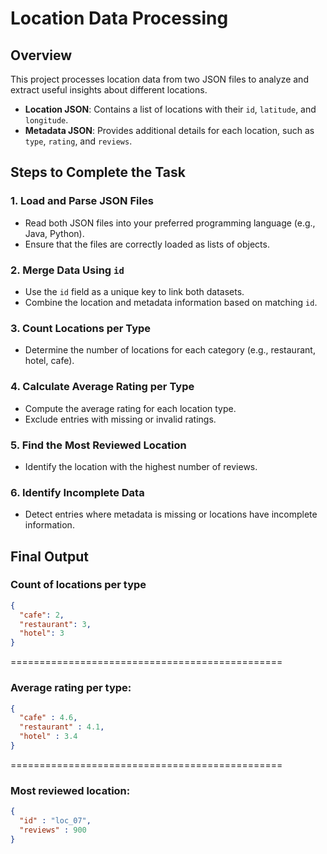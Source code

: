 # Location Data Processing

## Overview

This project processes location data from two JSON files to analyze and extract useful insights about different locations.

- **Location JSON**: Contains a list of locations with their `id`, `latitude`, and `longitude`.
- **Metadata JSON**: Provides additional details for each location, such as `type`, `rating`, and `reviews`.

## Steps to Complete the Task

### 1. Load and Parse JSON Files
- Read both JSON files into your preferred programming language (e.g., Java, Python).
- Ensure that the files are correctly loaded as lists of objects.

### 2. Merge Data Using `id`
- Use the `id` field as a unique key to link both datasets.
- Combine the location and metadata information based on matching `id`.

### 3. Count Locations per Type
- Determine the number of locations for each category (e.g., restaurant, hotel, cafe).

### 4. Calculate Average Rating per Type
- Compute the average rating for each location type.
- Exclude entries with missing or invalid ratings.

### 5. Find the Most Reviewed Location
- Identify the location with the highest number of reviews.

### 6. Identify Incomplete Data 
- Detect entries where metadata is missing or locations have incomplete information.

## Final Output

### Count of locations per type
```json
{
  "cafe": 2,
  "restaurant": 3,
  "hotel": 3
}
```
===============================================
### Average rating per type:
```json
{
  "cafe" : 4.6,
  "restaurant" : 4.1,
  "hotel" : 3.4
}
```
===============================================
### Most reviewed location:
```json
{
  "id" : "loc_07",
  "reviews" : 900
}
```
